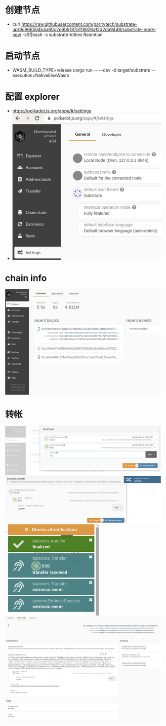 # 创建节点
* curl https://raw.githubusercontent.com/paritytech/substrate-up/9c966504b4a60c2e6b9187b118926a12d2da9448/substrate-node-new -sSf|bash -s substrate-kitties Ratentlan

# 启动节点
* WASM_BUILD_TYPE=release cargo run -- --dev -d target/substrate --execution=NativeElseWasm

# 配置 explorer
* https://polkadot.js.org/apps/#/settings
* ![config](img/config.png)

# chain info
![chain-info](img/chaininfo.png)

# 转帐
![i](img/start-transfer.png)
![i](img/queued.png)
![i](img/finalized.png)
![i](img/extrinsics.png)
